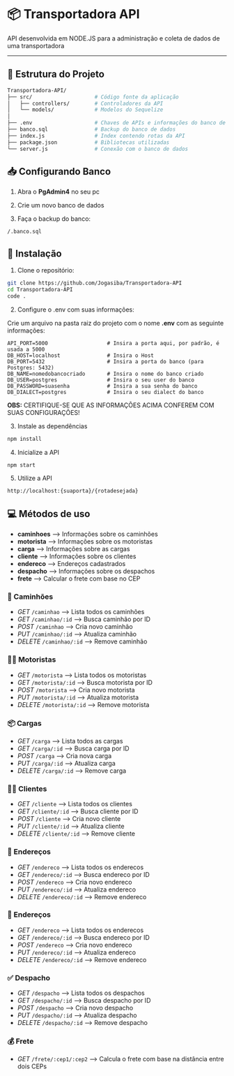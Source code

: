 # 📦 Transportadora API

API desenvolvida em NODE.JS para a administração e coleta de dados de uma transportadora

---

## 📁 Estrutura do Projeto

```bash
Transportadora-API/
├── src/                    # Código fonte da aplicação
│   ├── controllers/        # Controladores da API
│   └── models/             # Modelos do Sequelize
│
├── .env                    # Chaves de APIs e informações do banco de dados local
├── banco.sql               # Backup do banco de dados
├── index.js                # Index contendo rotas da API
├── package.json            # Bibliotecas utilizadas
└── server.js               # Conexão com o banco de dados
```


## 📥 Configurando Banco

1. Abra o **PgAdmin4** no seu pc

2. Crie um novo banco de dados

3. Faça o backup do banco:

```bash
/.banco.sql
```


## 🔧 Instalação

1. Clone o repositório:

```bash
git clone https://github.com/Jogasiba/Transportadora-API
cd Transportadora-API
code .
```

2. Configure o .env com suas informações:

Crie um arquivo na pasta raiz do projeto com o nome **.env** com as seguinte informações:

```env
API_PORT=5000                   # Insira a porta aqui, por padrão, é usada a 5000
DB_HOST=localhost               # Insira o Host
DB_PORT=5432                    # Insira a porta do banco (para Postgres: 5432)
DB_NAME=nomedobancocriado       # Insira o nome do banco criado
DB_USER=postgres                # Insira o seu user do banco
DB_PASSWORD=suasenha            # Insira a sua senha do banco
DB_DIALECT=postgres             # Insira o seu dialect do banco
```

**OBS:** CERTIFIQUE-SE QUE AS INFORMAÇÕES ACIMA CONFEREM COM SUAS CONFIGURAÇÕES!

3. Instale as dependências

```bash
npm install
```

4. Inicialize a API

```bash
npm start
```

5. Utilize a API

```bash
http://localhost:{suaporta}/{rotadesejada}
```


## 💻 Métodos de uso

- **caminhoes** --> Informações sobre os caminhões
- **motorista** --> Informações sobre os motoristas
- **carga**     --> Informações sobre as cargas
- **cliente**   --> Informações sobre os clientes
- **endereco**  --> Endereços cadastrados
- **despacho**  --> Informações sobre os despachos
- **frete**     --> Calcular o frete com base no CEP

### 🚚 Caminhões
- *GET*    `/caminhao`     --> Lista todos os caminhões
- *GET*    `/caminhao/:id` --> Busca caminhão por ID
- *POST*   `/caminhao`     --> Cria novo caminhão
- *PUT*    `/caminhao/:id` --> Atualiza caminhão
- *DELETE* `/caminhao/:id` --> Remove caminhão

### 🧑‍✈️ Motoristas
- *GET*    `/motorista`     --> Lista todos os motoristas
- *GET*    `/motorista/:id` --> Busca motorista por ID
- *POST*   `/motorista`     --> Cria novo motorista
- *PUT*    `/motorista/:id` --> Atualiza motorista
- *DELETE* `/motorista/:id` --> Remove motorista

### 📦 Cargas
- *GET*    `/carga`     --> Lista todos as cargas
- *GET*    `/carga/:id` --> Busca carga por ID
- *POST*   `/carga`     --> Cria nova carga
- *PUT*    `/carga/:id` --> Atualiza carga
- *DELETE* `/carga/:id` --> Remove carga

### 🧑‍💻 Clientes
- *GET*    `/cliente`     --> Lista todos os clientes
- *GET*    `/cliente/:id` --> Busca cliente por ID
- *POST*   `/cliente`     --> Cria novo cliente
- *PUT*    `/cliente/:id` --> Atualiza cliente
- *DELETE* `/cliente/:id` --> Remove cliente

### 📌 Endereços
- *GET*    `/endereco`     --> Lista todos os enderecos
- *GET*    `/endereco/:id` --> Busca endereco por ID
- *POST*   `/endereco`     --> Cria novo endereco
- *PUT*    `/endereco/:id` --> Atualiza endereco
- *DELETE* `/endereco/:id` --> Remove endereco

### 📍 Endereços
- *GET*    `/endereco`     --> Lista todos os enderecos
- *GET*    `/endereco/:id` --> Busca endereco por ID
- *POST*   `/endereco`     --> Cria novo endereco
- *PUT*    `/endereco/:id` --> Atualiza endereco
- *DELETE* `/endereco/:id` --> Remove endereco

### ✅ Despacho
- *GET*    `/despacho`     --> Lista todos os despachos
- *GET*    `/despacho/:id` --> Busca despacho por ID
- *POST*   `/despacho`     --> Cria novo despacho
- *PUT*    `/despacho/:id` --> Atualiza despacho
- *DELETE* `/despacho/:id` --> Remove despacho

### 💰 Frete
- *GET*    `/frete/:cep1/:cep2` --> Calcula o frete com base na distância entre dois CEPs